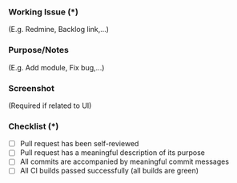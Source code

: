 ### Working Issue (*)
(E.g. Redmine, Backlog link,...)

### Purpose/Notes
(E.g. Add module, Fix bug,...)

### Screenshot
(Required if related to UI)

### Checklist (*)
- [ ] Pull request has been self-reviewed
- [ ] Pull request has a meaningful description of its purpose
- [ ] All commits are accompanied by meaningful commit messages
- [ ] All CI builds passed successfully (all builds are green)
